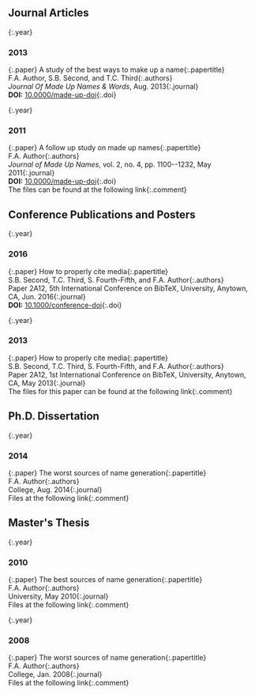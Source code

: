 Journal Articles
---

{:.year}
### 2013

{:.paper}
<span>A study of the best ways to make up a name</span>{:.papertitle}  
<span>F.A. Author, S.B. Sécond, and T.C. Third</span>{:.authors}  
<span>_Journal Of Made Up Names & Words_, Aug. 2013</span>{:.journal}  
<span>**DOI:** [10.0000/made-up-doi](https://dx.doi.org/10.0000/made-up-doi)</span>{:.doi}  

{:.year}
### 2011

{:.paper}
<span>A follow up study on made up names</span>{:.papertitle}  
<span>F.A. Author</span>{:.authors}  
<span>_Journal of Made Up Names_, vol. 2, no. 4, pp. 1100--1232, May 2011</span>{:.journal}  
<span>**DOI:** [10.0000/made-up-doi](https://dx.doi.org/10.0000/made-up-doi)</span>{:.doi}  
<span>The files can be found at the following link</span>{:.comment}  

Conference Publications and Posters
---

{:.year}
### 2016

{:.paper}
<span>How to properly cite media</span>{:.papertitle}  
<span>S.B. Second, T.C. Third, S. Fourth-Fifth, and F.A. Author</span>{:.authors}  
<span>Paper 2A12, 5th International Conference on BibTeX, University, Anytown, CA, Jun. 2016</span>{:.journal}  
<span>**DOI:** [10.1000/conference-doi](https://dx.doi.org/10.1000/conference-doi)</span>{:.doi}  

{:.year}
### 2013

{:.paper}
<span>How to properly cite media</span>{:.papertitle}  
<span>S.B. Second, T.C. Third, S. Fourth-Fifth, and F.A. Author</span>{:.authors}  
<span>Paper 2A12, 1st International Conference on BibTeX, University, Anytown, CA, May 2013</span>{:.journal}  
<span>The files for this paper can be found at the following link</span>{:.comment}  

Ph.D. Dissertation
---

{:.year}
### 2014

{:.paper}
<span>The worst sources of name generation</span>{:.papertitle}  
<span>F.A. Author</span>{:.authors}  
<span>College, Aug. 2014</span>{:.journal}  
<span>Files at the following link</span>{:.comment}  

Master's Thesis
---

{:.year}
### 2010

{:.paper}
<span>The best sources of name generation</span>{:.papertitle}  
<span>F.A. Author</span>{:.authors}  
<span>University, May 2010</span>{:.journal}  
<span>Files at the following link</span>{:.comment}  

{:.year}
### 2008

{:.paper}
<span>The worst sources of name generation</span>{:.papertitle}  
<span>F.A. Author</span>{:.authors}  
<span>College, Jan. 2008</span>{:.journal}  
<span>Files at the following link</span>{:.comment}  
